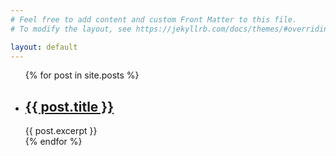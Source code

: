 ```yaml
---
# Feel free to add content and custom Front Matter to this file.
# To modify the layout, see https://jekyllrb.com/docs/themes/#overriding-theme-defaults

layout: default
---
```


<ul>
    {% for post in site.posts %}
        <li>
            <h2><a href="{{ post.url }}">{{ post.title }}</a></h2>
            {{ post.excerpt }}
        </li>
    {% endfor %}
</ul>